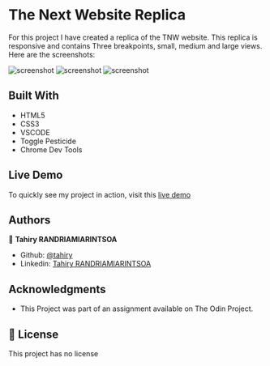 # The Next Website Replica

For this project I have created a replica of the TNW website. This replica is responsive and contains Three breakpoints, small, medium and large views. Here are the screenshots:

![screenshot](https://user-images.githubusercontent.com/47100064/93768018-6f523400-fc21-11ea-94c1-70415c3d0145.png)
![screenshot](https://user-images.githubusercontent.com/47100064/93768073-8bee6c00-fc21-11ea-8d7d-acf891ffad5e.png)
![screenshot](https://user-images.githubusercontent.com/47100064/93768127-9f99d280-fc21-11ea-95fe-429e492b0044.png)


## Built With
- HTML5
- CSS3
- VSCODE
- Toggle Pesticide
- Chrome Dev Tools

## Live Demo

To quickly see my project in action, visit this [live demo](https://raw.githack.com/tahiry-dev/tnw-replica/master/index.html) 

## Authors

👤 **Tahiry RANDRIAMIARINTSOA**

- Github: [@tahiry](https://github.com/tahiry-dev)
- Linkedin: [Tahiry RANDRIAMIARINTSOA](https://www.linkedin.com/in/tahiry-randriamiarintsoa-2276831b1/)

## Acknowledgments

- This Project was part of an assignment available on The Odin Project.

## 📝 License

This project has no license
